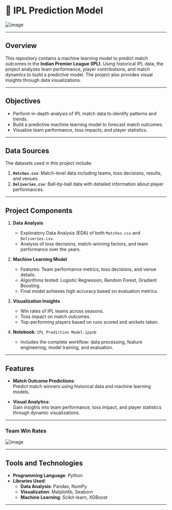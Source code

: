 # 🏏 IPL Prediction Model
![image](https://github.com/user-attachments/assets/e5f0bd41-bf40-4362-a9ed-5bc6447bf325)

---

## Overview  
This repository contains a machine learning model to predict match outcomes in the **Indian Premier League (IPL)**. Using historical IPL data, the project analyzes team performance, player contributions, and match dynamics to build a predictive model. The project also provides visual insights through data visualizations.

---

## Objectives  
- Perform in-depth analysis of IPL match data to identify patterns and trends.  
- Build a predictive machine learning model to forecast match outcomes.  
- Visualize team performance, toss impacts, and player statistics.

---

## Data Sources  
The datasets used in this project include:  
1. **`Matches.csv`**: Match-level data including teams, toss decisions, results, and venues.  
2. **`Deliveries.csv`**: Ball-by-ball data with detailed information about player performances.  

---

## Project Components  

1. **Data Analysis**  
   - Exploratory Data Analysis (EDA) of both `Matches.csv` and `Deliveries.csv`.  
   - Analysis of toss decisions, match-winning factors, and team performance over the years.  

2. **Machine Learning Model**  
   - Features: Team performance metrics, toss decisions, and venue details.  
   - Algorithms tested: Logistic Regression, Random Forest, Gradient Boosting.  
   - Final model achieves high accuracy based on evaluation metrics.

3. **Visualization Insights**  
   - Win rates of IPL teams across seasons.  
   - Toss impact on match outcomes.  
   - Top-performing players based on runs scored and wickets taken.

4. **Notebook**: `IPL Prediction Model.ipynb`  
   - Includes the complete workflow: data processing, feature engineering, model training, and evaluation.  

---

## Features  

- **Match Outcome Predictions**:  
   Predict match winners using historical data and machine learning models.  

- **Visual Analytics**:  
   Gain insights into team performance, toss impact, and player statistics through dynamic visualizations.

---

### Team Win Rates  

![image](https://github.com/user-attachments/assets/9e0ddb50-bc87-4c14-9ff8-71fc88a9e60c)

---


## Tools and Technologies  

- **Programming Language**: Python  
- **Libraries Used**:  
  - **Data Analysis**: Pandas, NumPy  
  - **Visualization**: Matplotlib, Seaborn  
  - **Machine Learning**: Scikit-learn, XGBoost  

---

